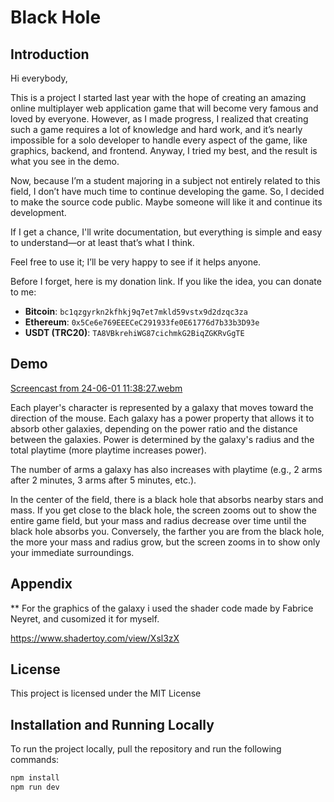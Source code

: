 # Black Hole

## Introduction


Hi everybody,

This is a project I started last year with the hope of creating an amazing online multiplayer web application game that will become very famous and loved by everyone. However, as I made progress, I realized that creating such a game requires a lot of knowledge and hard work, and it’s nearly impossible for a solo developer to handle every aspect of the game, like graphics, backend, and frontend. Anyway, I tried my best, and the result is what you see in the demo.

Now, because I’m a student majoring in a subject not entirely related to this field, I don’t have much time to continue developing the game. So, I decided to make the source code public. Maybe someone will like it and continue its development.

If I get a chance, I'll write documentation, but everything is simple and easy to understand—or at least that’s what I think.

Feel free to use it; I’ll be very happy to see if it helps anyone.

Before I forget, here is my donation link. If you like the idea, you can donate to me:

- **Bitcoin**: `bc1qzgyrkn2kfhkj9q7et7mkld59vstx9d2dzqc3za`
- **Ethereum**: `0x5Ce6e769EEECeC291933fe0E61776d7b33b3D93e`
- **USDT (TRC20)**: `TA8VBkrehiWG87cichmkG2BiqZGKRvGgTE`

## Demo
[Screencast from 24-06-01 11:38:27.webm](https://github.com/iammazyar/blackhole/assets/102358714/d9cb74ba-2bf0-4acf-bed5-e298a71673fa)

Each player's character is represented by a galaxy that moves toward the direction of the mouse. Each galaxy has a power property that allows it to absorb other galaxies, depending on the power ratio and the distance between the galaxies. Power is determined by the galaxy's radius and the total playtime (more playtime increases power).

The number of arms a galaxy has also increases with playtime (e.g., 2 arms after 2 minutes, 3 arms after 5 minutes, etc.).

In the center of the field, there is a black hole that absorbs nearby stars and mass. If you get close to the black hole, the screen zooms out to show the entire game field, but your mass and radius decrease over time until the black hole absorbs you. Conversely, the farther you are from the black hole, the more your mass and radius grow, but the screen zooms in to show only your immediate surroundings.

## Appendix

** For the graphics of the galaxy i used the shader code made by Fabrice Neyret, and cusomized it for myself.

https://www.shadertoy.com/view/Xsl3zX

## License

This project is licensed under the MIT License

## Installation and Running Locally

To run the project locally, pull the repository and run the following commands:

```bash
npm install
npm run dev
